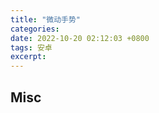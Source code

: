 ```yaml
---
title: "微动手势"
categories: 
date: 2022-10-20 02:12:03 +0800
tags: 安卓
excerpt: 
---
```












## Misc


